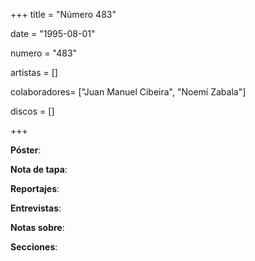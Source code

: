 +++
title = "Número 483"

date = "1995-08-01"

numero = "483"

artistas = []

colaboradores= ["Juan Manuel Cibeira", "Noemí Zabala"]

discos = []

+++

**Póster**: 

**Nota de tapa**: 

**Reportajes**: 

**Entrevistas**: 

**Notas sobre**:

**Secciones**:
